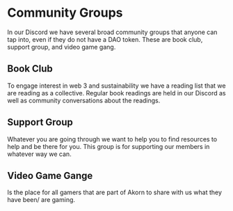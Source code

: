 # Community Groups

In our Discord we have several broad community groups that anyone can tap into, even if they do not have a DAO token. These are book club, support group, and video game gang.&#x20;

## Book Club

To engage interest in web 3 and sustainability we have a reading list that we are reading as a collective. Regular book readings are held in our Discord as well as community conversations about the readings.&#x20;

## Support Group

Whatever you are going through we want to help you to find resources to help and be there for you. This group is for supporting our members in whatever way we can.&#x20;

## Video Game Gange

Is the place for all gamers that are part of Akorn to share with us what they have been/ are gaming.

